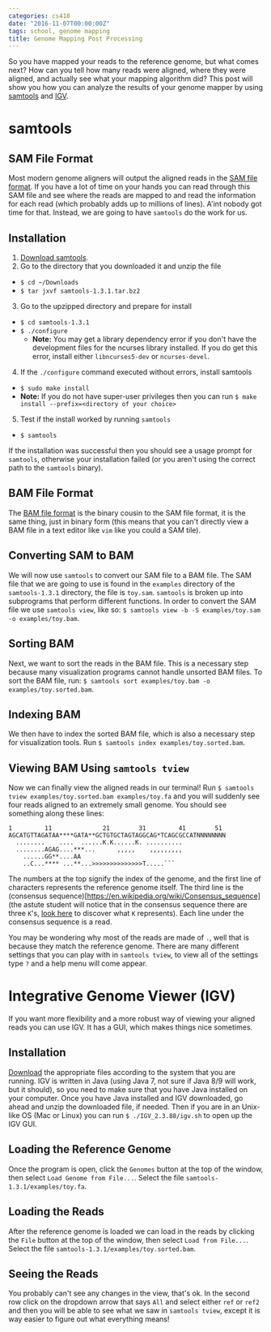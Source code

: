 ```yaml
---
categories: cs418
date: "2016-11-07T00:00:00Z"
tags: school, genome mapping
title: Genome Mapping Post Processing
---
```


So you have mapped your reads to the reference genome, but what comes next? 
How can you tell how many reads were aligned, where they were aligned, and actually see what your mapping algorithm did?
This post will show you how you can analyze the results of your genome mapper by using [samtools](http://www.htslib.org/) and [IGV](http://software.broadinstitute.org/software/igv/).

# samtools

## SAM File Format

Most modern genome aligners will output the aligned reads in the [SAM file format](http://genome.sph.umich.edu/wiki/SAM).
If you have a lot of time on your hands you can read through this SAM file and see where the reads are mapped to and read the information for each read (which probably adds up to millions of lines).
A'int nobody got time for that.
Instead, we are going to have `samtools` do the work for us.

## Installation

1. [Download samtools](https://github.com/samtools/samtools/releases/download/1.3.1/samtools-1.3.1.tar.bz2).
2. Go to the directory that you downloaded it and unzip the file
  * `$ cd ~/Downloads`
  * `$ tar jxvf samtools-1.3.1.tar.bz2`
3. Go to the upzipped directory and prepare for install
  * `$ cd samtools-1.3.1`
  * `$ ./configure`
    * **Note:** You may get a library dependency error if you don't have the development files for the ncurses library installed. If you do get this error, install either `libncurses5-dev` or `ncurses-devel`.
4. If the `./configure` command executed without errors, install samtools
  * `$ sudo make install`
  * **Note:** If you do not have super-user privileges then you can run `$ make install --prefix=<directory of your choice>`
5. Test if the install worked by running `samtools`
  * `$ samtools`

If the installation was successful then you should see a usage prompt for `samtools`, otherwise your installation failed (or you aren't using the correct path to the `samtools` binary).

## BAM File Format

The [BAM file format](http://genome.sph.umich.edu/wiki/BAM) is the binary cousin to the SAM file format, it is the same thing, just in binary form (this means that you can't directly view a BAM file in a text editor like `vim` like you could a SAM tile).

## Converting SAM to BAM

We will now use `samtools` to convert our SAM file to a BAM file.
The SAM file that we are going to use is found in the `examples` directory of the `samtools-1.3.1` directory, the file is `toy.sam`.
`samtools` is broken up into subprograms that perform different functions.
In order to convert the SAM file we use `samtools view`, like so: `$ samtools view -b -S examples/toy.sam -o examples/toy.bam`.

## Sorting BAM

Next, we want to sort the reads in the BAM file.
This is a necessary step because many visualization programs cannot handle unsorted BAM files.
To sort the BAM file, run: `$ samtools sort examples/toy.bam -o examples/toy.sorted.bam`.

## Indexing BAM

We then have to index the sorted BAM file, which is also a necessary step for visualization tools.
Run `$ samtools index examples/toy.sorted.bam`.

## Viewing BAM Using `samtools tview`

Now we can finally view the aligned reads in our terminal!
Run `$ samtools tview examples/toy.sorted.bam examples/toy.fa` and you will suddenly see four reads aligned to an extremely small genome. 
You should see something along these lines:

    1         11              21        31         41        51
    AGCATGTTAGATAA****GATA**GCTGTGCTAGTAGGCAG*TCAGCGCCATNNNNNNNN
      ........    ....  ......K.K......K. ..........
      ........AGAG....***...      ,,,,,    ,,,,,,,,,
        ......GG**....AA
        ..C...**** ...**...>>>>>>>>>>>>>>T.....```

The numbers at the top signify the index of the genome, and the first line of characters represents the reference genome itself.
The third line is the (consensus sequence)[https://en.wikipedia.org/wiki/Consensus_sequence] (the astute student will notice that in the consensus sequence there are three `K`'s, [look here](http://www.chick.manchester.ac.uk/SiteSeer/IUPAC_codes.html) to discover what `K` represents).
Each line under the consensus sequence is a read. 

You may be wondering why most of the reads are made of `.`, well that is because they match the reference genome.
There are many different settings that you can play with in `samtools tview`, to view all of the settings type `?` and a help menu will come appear.

# Integrative Genome Viewer (IGV)

If you want more flexibility and a more robust way of viewing your aligned reads you can use IGV.
It has a GUI, which makes things nice sometimes.

## Installation

[Download](http://software.broadinstitute.org/software/igv/download) the appropriate files according to the system that you are running. 
IGV is written in Java (using Java 7, not sure if Java 8/9 will work, but it should), so you need to make sure that you have Java installed on your computer.
Once you have Java installed and IGV downloaded, go ahead and unzip the downloaded file, if needed.
Then if you are in an Unix-like OS (Mac or Linux) you can run `$ ./IGV_2.3.88/igv.sh` to open up the IGV GUI.

## Loading the Reference Genome

Once the program is open, click the `Genomes` button at the top of the window, then select `Load Genome from File...`.
Select the file `samtools-1.3.1/examples/toy.fa`. 

## Loading the Reads

After the reference genome is loaded we can load in the reads by clicking the `File` button at the top of the window, then select `Load from File...`.
Select the file `samtools-1.3.1/examples/toy.sorted.bam`.

## Seeing the Reads

You probably can't see any changes in the view, that's ok.
In the second row click on the dropdown arrow that says `All` and select either `ref` or `ref2` and then you will be able to see what we saw in `samtools tview`, except it is way easier to figure out what everything means!
